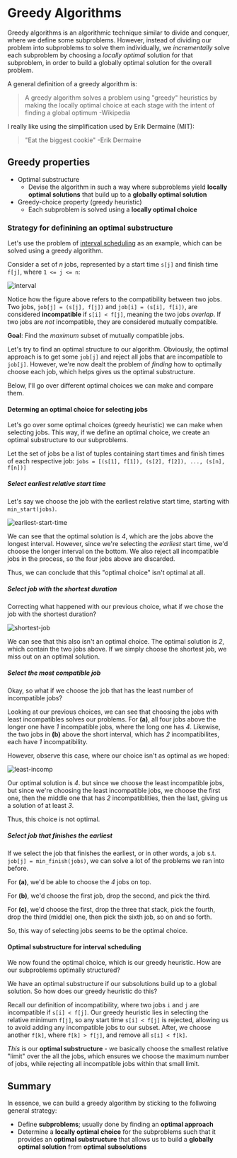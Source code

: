 # Greedy Algorithms
Greedy algorithms is an algorithmic technique similar to divide and conquer, where we define some subproblems. However, instead of dividing our problem into subproblems to solve them individually, we *incrementally* solve each subproblem by choosing a *locally optimal* solution for that subproblem, in order to build a globally optimal solution for the overall problem.

A general definition of a greedy algorithm is:
> A greedy algorithm solves a problem using "greedy" heuristics by making the locally optimal choice at each stage with the intent of finding a global optimum
> -Wikipedia

I really like using the simplification used by Erik Dermaine (MIT):
> "Eat the biggest cookie"
> -Erik Dermaine

## Greedy properties
* Optimal substructure
    * Devise the algorithm in such a way where subproblems yield **locally optimal solutions** that build up to a **globally optimal solution**
* Greedy-choice property (greedy heuristic)
    * Each subproblem is solved using a **locally optimal choice**

### Strategy for definining an optimal substructure
Let's use the problem of [interval scheduling](https://en.wikipedia.org/wiki/Interval_scheduling#:~:text=Interval%20scheduling%20is%20a%20class,it%20needs%20to%20be%20executed.) as an example, which can be solved using a greedy algorithm.

Consider a set of *n* jobs, represented by a start time `s[j]` and finish time `f[j]`, where `1 <= j <= n`:

![interval](https://i.imgur.com/jYG1GyD.png)

Notice how the figure above refers to the compatibility between two jobs. Two jobs,  `job[j] = (s[j], f[j])` and `job[i] = (s[i], f[i])`, are considered **incompatible** if `s[i] < f[j]`, meaning the two jobs *overlap*. If two jobs are *not* incompatible, they are considered mutually compatible.

**Goal**: Find the *maximum* subset of mutually compatible jobs.

Let's try to find an optimal structure to our algorithm. Obviously, the optimal approach is to get some `job[j]` and reject all jobs that are incompatible to `job[j]`. However, we're now dealt the problem of *finding* how to optimally choose each job, which helps gives us the optimal substructure.

Below, I'll go over different optimal choices we can make and compare them.

#### Determing an optimal choice for selecting jobs
Let's go over some optimal choices (greedy heuristic) we can make when selecting jobs. This way, if we define an optimal choice, we create an optimal substructure to our subproblems.

Let the set of jobs be a list of tuples containing start times and finish times of each respective job:
 `jobs = [(s[1], f[1]), (s[2], f[2]), ..., (s[n], f[n])]`

##### Select earliest relative start time
Let's say we choose the job with the earliest relative start time, starting with `min_start(jobs)`.

![earliest-start-time](https://i.imgur.com/icLmXKd.png)

We can see that the optimal solution is *4*, which are the jobs above the longest interval. However, since we're selecting the *earliest* start time, we'd choose the longer interval on the bottom. We also reject all incompatible jobs in the process, so the four jobs above are discarded.

Thus, we can conclude that this "optimal choice" isn't optimal at all.

##### Select job with the shortest duration
Correcting what happened with our previous choice, what if we chose the job with the shortest duration?

![shortest-job](https://i.imgur.com/VvYewAz.png)

We can see that this also isn't an optimal choice. The optimal solution is *2*, which contain the two jobs above. If we simply choose the shortest job, we miss out on an optimal solution.

##### Select the most compatible job
Okay, so what if we choose the job that has the least number of incompatible jobs?

Looking at our previous choices, we can see that choosing the jobs with least incompatibles solves our problems. For **(a)**, all four jobs above the longer one have *1* incompatible jobs, where the long one has *4*. Likewise, the two jobs in **(b)** above the short interval, which has *2* incompatibilites, each have *1* incompatibility.

However, observe this case, where our choice isn't as optimal as we hoped:

![least-incomp](https://i.imgur.com/46BeAKn.png)

Our optimal solution is *4*. but since we choose the least incompatible jobs, but since we're choosing the least incompatible jobs, we choose the first one, then the middle one that has *2* incompatiblities, then the last, giving us a solution of at least *3*. 

Thus, this choice is not optimal.

##### Select job that finishes the earliest
If we select the job that finishes the earliest, or in other words, a job s.t. `job[j] = min_finish(jobs)`, we can solve a lot of the problems we ran into before.

For **(a)**, we'd be able to choose the *4* jobs on top.

For **(b)**, we'd choose the first job, drop the second, and pick the third.

For **(c)**, we'd choose the first, drop the three that stack, pick the fourth, drop the third (middle) one, then pick the sixth job, so on and so forth.

So, this way of selecting jobs seems to be the optimal choice.

#### Optimal substructure for interval scheduling
We now found the optimal choice, which is our greedy heuristic. How are our subproblems optimally structured?

We have an optimal substructure if our subsolutions build up to a global solution. So how does our greedy heuristic do this? 

Recall our definition of incompatibility, where two jobs `i` and `j` are incompatible if `s[i] < f[j]`. Our greedy heuristic lies in selecting the relative minimum `f[j]`, so any start time `s[i] < f[j]` is rejected, allowing us to avoid adding any incompatible jobs to our subset. After, we choose another `f[k]`, where `f[k] > f[j]`, and remove all `s[i] < f[k]`. 

*This* is our **optimal substructure** - we basically choose the smallest relative "limit" over the all the jobs, which ensures we choose the maximum number of jobs, while rejecting all incompatible jobs within that small limit.

## Summary
In essence, we can build a greedy algorithm by sticking to the follwoing general strategy:
* Define **subproblems**; usually done by finding an **optimal approach**
* Determine a **locally optimal choice** for the subproblems such that it provides an **optimal substructure** that allows us to build a **globally optimal solution** from **optimal subsolutions**







